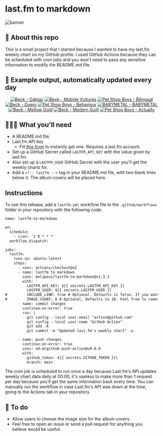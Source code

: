 # last.fm to markdown

![banner](banner.png)

## 🤖 About this repo
This is a small project that I started because I wanted to have my last.fm weekly chart on my GitHub profile. I used GitHub Actions because they can be scheduled with cron jobs and you won't need to pass any sensitive information to modify the README.md file.

## 🎵 Example output, automatically updated every day
<!-- lastfm -->
<p align="center"><a href="https://www.last.fm/music/Beck/Odelay"><img src="https://lastfm.freetls.fastly.net/i/u/64s/8381e54db1d4b669bb6baedc68180503.jpg" title="Beck - Odelay"></a> <a href="https://www.last.fm/music/Beck/Midnite+Vultures"><img src="https://lastfm.freetls.fastly.net/i/u/64s/458760ad7889b0019bee0403fce9629f.png" title="Beck - Midnite Vultures"></a> <a href="https://www.last.fm/music/Pet+Shop+Boys/Bilingual"><img src="https://lastfm.freetls.fastly.net/i/u/64s/f05b1bdc21a3133fc74a00300ed76502.jpg" title="Pet Shop Boys - Bilingual"></a> <a href="https://www.last.fm/music/Beck/Guero"><img src="https://lastfm.freetls.fastly.net/i/u/64s/365d37ea533ea43d217137b7ba52b75a.png" title="Beck - Guero"></a> <a href="https://www.last.fm/music/Pet+Shop+Boys/Behaviour"><img src="https://lastfm.freetls.fastly.net/i/u/64s/99988f9b3fdd7a0dd973f2ad6f10baff.png" title="Pet Shop Boys - Behaviour"></a> <a href="https://www.last.fm/music/BABYMETAL/BABYMETAL"><img src="https://lastfm.freetls.fastly.net/i/u/64s/70045af203785b0b4c21c7ea1f63b10c.jpg" title="BABYMETAL - BABYMETAL"></a> <a href="https://www.last.fm/music/Beck/Mellow+Gold"><img src="https://lastfm.freetls.fastly.net/i/u/64s/91a4ba354ee6db609b68222e7149a32e.jpg" title="Beck - Mellow Gold"></a> <a href="https://www.last.fm/music/Beck/Modern+Guilt"><img src="https://lastfm.freetls.fastly.net/i/u/64s/372f170d8f4e4a05b2e4d1a9d37b7b71.jpg" title="Beck - Modern Guilt"></a> <a href="https://www.last.fm/music/Pet+Shop+Boys/Actually"><img src="https://lastfm.freetls.fastly.net/i/u/64s/2253901fbb8391cc8e09e7008c19bee0.png" title="Pet Shop Boys - Actually"></a> </p>

          
## 👩🏽‍💻 What you'll need
* A README.md file.
* Last.fm API key
  * Fill [this form](https://www.last.fm/api/account/create) to instantly get one. Requires a last.fm account.
* Set up a GitHub Secret called ```LASTFM_API_KEY``` with the value given by last.fm.
* Also set up a ```LASTFM_USER``` GitHub Secret with the user you'll get the weekly charts for.
* Add a ```<!-- lastfm -->``` tag in your README.md file, with two blank lines below it. The album covers will be placed here.

## Instructions
To use this release, add a ```lastfm.yml``` workflow file to the ```.github/workflows``` folder in your repository with the following code:
```diff
name: lastfm-to-markdown

on:
  schedule:
    - cron: '2 0 * * *'
  workflow_dispatch:

jobs:
  lastfm:
    runs-on: ubuntu-latest
    steps:
      - uses: actions/checkout@v2
      - name: lastfm to markdown
        uses: melipass/lastfm-to-markdown@v1.3.1
        with:
          LASTFM_API_KEY: ${{ secrets.LASTFM_API_KEY }}
          LASTFM_USER: ${{ secrets.LASTFM_USER }}
#         INCLUDE_LINK: true # Optional. Defaults is false. If you want to include the link to the album page, set this to true.
#         IMAGE_COUNT: 6 # Optional. Defaults to 10. Feel free to remove this line if you want.
      - name: commit changes
        continue-on-error: true
        run: |
          git config --local user.email "action@github.com"
          git config --local user.name "GitHub Action"
          git add -A
          git commit -m "Updated last.fm's weekly chart" -a

      - name: push changes
        continue-on-error: true
        uses: ad-m/github-push-action@v0.6.0
        with:
          github_token: ${{ secrets.GITHUB_TOKEN }}\
          branch: main
```
The cron job is scheduled to run once a day because Last.fm's API updates weekly chart data daily at 00:00, it's useless to make more than 1 request per day because you'll get the same information back every time. You can manually run the workflow in case Last.fm's API was down at the time, going to the Actions tab in your repository.

## 🚧 To do
* Allow users to choose the image size for the album covers.
* Feel free to open an issue or send a pull request for anything you believe would be useful.
